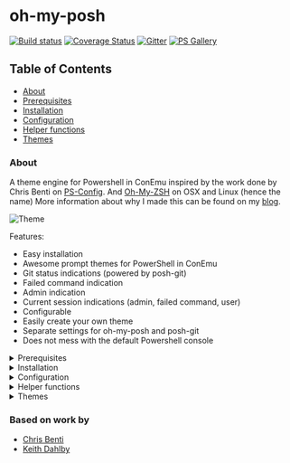 oh-my-posh
==========

[![Build status](https://img.shields.io/appveyor/ci/janjoris/oh-my-posh/master.svg?maxAge=2592000)](https://ci.appveyor.com/project/JanJoris/oh-my-posh) [![Coverage Status](https://coveralls.io/repos/github/JanJoris/oh-my-posh/badge.svg)](https://coveralls.io/github/JanJoris/oh-my-posh) [![Gitter](https://badges.gitter.im/oh-my-posh/Lobby.svg)](https://gitter.im/oh-my-posh/general?utm_source=badge&utm_medium=badge&utm_campaign=pr-badge) [![PS Gallery](https://img.shields.io/badge/install-PS%20Gallery-blue.svg)](https://www.powershellgallery.com/packages/oh-my-posh)

## Table of Contents

* [About](#about)
* [Prerequisites](#prerequisites)
* [Installation](#installation)
* [Configuration](#configuration)
* [Helper functions](#helper)
* [Themes](#themes)

<div id='about'/>

### About

A theme engine for Powershell in ConEmu inspired by the work done by Chris Benti on [PS-Config](https://github.com/chrisbenti/PS-Config). And [Oh-My-ZSH](https://github.com/robbyrussell/oh-my-zsh) on OSX and Linux (hence the name)
More information about why I made this can be found on my [blog](https://herebedragons.io/shell-shock/).

![Theme](https://herebedragons.io/img/indications.png)

Features:

* Easy installation
* Awesome prompt themes for PowerShell in ConEmu
* Git status indications (powered by posh-git)
* Failed command indication
* Admin indication
* Current session indications (admin, failed command, user)
* Configurable
* Easily create your own theme
* Separate settings for oh-my-posh and posh-git
* Does not mess with the default Powershell console

<div id='prerequisites'/>
<details>
<summary>Prerequisites</summary>

You should use ConEmu to have a brilliant terminal experience on Windows. You can install it using [Chocolatey](https://chocolatey.org/) :

```bash
choco install ConEmu
```

The fonts I use are Powerline fonts, there is a great [repository](https://github.com/ryanoasis/nerd-fonts) containing them.
I use `Meslo LG M Regular for Powerline Nerd Font` in my ConEmu setup together with custom colors You can find my theme [here](https://gist.github.com/JanJoris/71c9f1361a562f337b855b75d7bbfd28).

</details>

<div id='installation'/>
<details>
<summary>Installation</summary>

You need to use the the [PowerShell Gallery](https://www.powershellgallery.com/packages/oh-my-posh/) to install oh-my-posh.

Install posh-git and oh-my-posh:

```bash
Install-Module posh-git -Scope CurrentUser
Install-Module oh-my-posh -Scope CurrentUser
```

</details>

<div id='configuration'/>
<details>
<summary>Configuration</summary>

List the current configuration:

```bash
$ThemeSettings
```

![Theme](http://janjoris.github.com/img/themesettings.png)

You can tweak the settings by manipulating `$ThemeSettings`.
This example allows you to tweak the branch symbol using a unicode character:

````bash
$ThemeSettings.GitSymbols.BranchSymbol = [char]::ConvertFromUtf32(0xE0A0)
````

Also do not forget the Posh-Git settings itself (enable the stash indication for example):

```bash
$GitPromptSettings
```

</details>

<div id='helper'/>
<details>
<summary>Helper functions</summary>

`Set-Theme`:  set a theme from the Themes directory. If no match is found, it will not be changed. Autocomplete is available to list and complete available themes.

```bash
Set-Theme paradox
```

`Show-ThemeColors`: display the colors used by the theme

![Theme](http://janjoris.github.com/img/themecolors.png)

`Show-Colors`: display colors configured in ConEmu

![Theme](http://janjoris.github.com/img/showcolors.png)

</details>

<div id='themes'/>
<details>
<summary>Themes</summary>

### Agnoster

![Theme](https://herebedragons.io/img/agnoster.png)

### Paradox

![Theme](https://herebedragons.io/img/paradox.png)

### Sorin

![Theme](https://herebedragons.io/img/sorin.png)

### Darkblood

![Theme](https://herebedragons.io/img/darkblood.png)

### Avit

![Theme](https://herebedragons.io/img/avit.png)

### Honukai

![Theme](https://herebedragons.io/img/honukai.png)

### Fish

![Theme](https://herebedragons.io/img/fish.png)

<div id='owntheme'/>
Creating your own theme
-----------------------

If you want to create a theme it can be done rather easily by adding a `mytheme.psm1` file in the folder indicated in `$ThemeSettings.MyThemesLocation` (the folder defaults to `~\Documents\WindowsPowerShell\PoshThemes`, feel free to change it).
The only required function is Write-Theme, you can use the following template to get started:

````bash
#requires -Version 2 -Modules posh-git

function Write-Theme
{
    param(
        [bool]
        $lastCommandFailed,
        [string]
        $with
    )

    # enter your prompt building logic here
}

$sl = $global:ThemeSettings #local settings
````

Feel free to use the public helper functions `Get-VCSStatus`, `Get-VcsInfo`, `Get-Drive`, `Get-ShortPath`, `Set-CursorForRightBlockWrite`, `Save-CursorPosition`, `Pop-CursorPosition`, `Set-CursorUp` or add your own logic completely.
To test the output in ConEmu, just switch to your theme:

```bash
Set-Theme mytheme
```

If you want to include your theme in oh-my-posh, send me a PR and I'll try to give feedback ASAP.

Happy theming!

</details>

### Based on work by

* [Chris Benti](https://github.com/chrisbenti/PS-Config)
* [Keith Dahlby](https://github.com/dahlbyk/posh-git)
